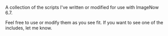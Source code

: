 A collection of the scripts I've written or modified for use with ImageNow 6.7.  

Feel free to use or modify them as you see fit.  If you want to see one of the includes, let me know.
